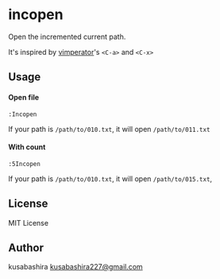 incopen
=======

Open the incremented current path.

It's inspired by
[vimperator](https://addons.mozilla.org/ja/firefox/addon/vimperator/)'s
`<C-a>` and `<C-x>`

Usage
-----

#### Open file

```
:Incopen
```

If your path is `/path/to/010.txt`,
it will open `/path/to/011.txt`


#### With count

```
:5Incopen
```

If your path is `/path/to/010.txt`,
it will open `/path/to/015.txt`,

License
-------

MIT License

Author
------

kusabashira <kusabashira227@gmail.com>
